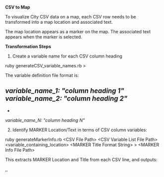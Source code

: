 **CSV to Map**

To visualize City CSV data on a map, each CSV row needs to be transformed into a map location and associated text.

The map location appears as a marker on the map.  The associated text appears when the marker is selected.

**Transformation Steps**

1. Create a variable name for each CSV column heading

ruby generateCSV_variable_names.rb <CSV File Path> > <CSV Variable Definition File Path>

The variable definition file format is:

_variable_name_1: "column heading 1"_
_variable_name_2: "column heading 2"_
-
-
_variable_name_N: "column heading N"_

2. Identify MARKER Location/Text in terms of CSV column variables:

ruby generateMarkerInfo.rb \<CSV File Path>
                           \<CSV Variable List File Path>
                           \<variable_containing_location>
                           \<MARKER Title Format String>
        > \<MARKER Info File Path>

This extracts MARKER Location and Title from each CSV line, and outputs:

<latitude>,<longitude>,<title>

3. Convert the **_Set of MARKER Latitude/Longitude_** into a **MAP Bounds** with a HUMAN input **MAP Margin**

ruby generateMapBounds.rb MARKER_INFO_FILE_PATH
                          HUMAN_INPUT_MAP_MARGIN
       > MARGIN_MAP_BOUNDS_FILE_PATH
       
The output file contains::

_map_bounds: [ LowerLeft, LowerRight, UpperRight, UpperLeft ]
_center: Center

where Center, LowerLeft, LowerRight, UpperRight, UpperLeft are all **Location** instances

4. Create Template-specific String variables, using _map_bounds, _center, _markers and combine to create
static HTML for Google Map display with markers.  Generate the static HTML.

5. Deploy the HTML from Step #4